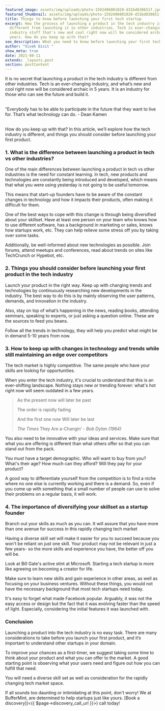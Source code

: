 ```yaml
---
featured_image: assets/img/uploads/photo-1592496001020-d31bd830651f.jpeg
featured_thumbnail: assets/img/uploads/photo-1592496001020-d31bd830651f.jpeg
title: Things to know before launching your first tech startup
excerpt: How the process of launching a product in the tech industry is very
  different from launching it in other industries. Tech is ever-changing
  industry stuff that's new and cool right now will be considered archaic in 5
  years. How do you keep up with that?
seo_description: What you need to know before launching your first tech startup
author: "Vivek Dixit "
show_meta: true
date: 2021-08-11
extends: _layouts.post
section: postContent
---
```

It is no secret that launching a product in the tech industry is different from other industries. Tech is an ever-changing industry, and what’s new and cool right now will be considered archaic in 5 years. It is an industry for those who can see the future and build it.

\
“Everybody has to be able to participate in the future that they want to live for. That’s what technology can do. - Dean Kamen 

\
How do you keep up with that? In this article, we’ll explore how the tech industry is different, and things you should consider before launching your first product.

### 1. What is the difference between launching a product in tech vs other industries?

One of the main differences between launching a product in tech vs other industries is the need for constant learning. In tech, new products and technologies are constantly being introduced and developed, which means that what you were using yesterday is not going to be useful tomorrow. 

This means that start-up founders have to be aware of the constant changes in technology and how it impacts their products, often making it difficult for them.

One of the best ways to cope with this change is through being diversified about your skillset. Have at least one person on your team who knows how to use different software, has a background in marketing or sales, knows how startups work, etc. They can help relieve some stress off you by taking over some tasks.

Additionally, be well-informed about new technologies as possible. Join forums, attend meetups and conferences, read about trends on sites like TechCrunch or Hypebot, etc.

### 2. Things you should consider before launching your first product in the tech industry

Launch your product in the right way. Keep up with changing trends and technologies by continuously researching new developments in the industry. The best way to do this is by mainly observing the user patterns, demands, and innovation in the industry.

Also, stay on top of what’s happening in the news, reading books, attending seminars, speaking to experts, or just asking a question online. These are the sources to feed you beans.

Follow all the trends in technology, they will help you predict what might be in demand 5-10 years from now.



### 3. How to keep up with changes in technology and trends while still maintaining an edge over competitors

The tech market is highly competitive. The same people who have your skills are looking for opportunities. 

When you enter the tech industry, it's crucial to understand that this is an ever-shifting landscape. Nothing stays new or trending forever: what's hot right now will seem outdated in a few years.



> As the present now will later be past
>
> The order is rapidly fading
>
> And the first one now Will later be last 
>
> *The Times* They Are a-Changin’ - *Bob Dylan (1964)*



You also need to be innovative with your ideas and services. Make sure that what you are offering is different than what others offer so that you can stand out from the pack.

You must have a target demographic. Who will want to buy from you? What's their age? How much can they afford? Will they pay for your product?

A good way to differentiate yourself from the competition is to find a niche where no one else is currently working and there is a demand. So, even if you come up with something that a small number of people can use to solve their problems on a regular basis, it will work. 

### 4. The importance of diversifying your skillset as a startup founder

Branch out your skills as much as you can. It will assure that you have more than one avenue for success in this rapidly changing tech market

Having a diverse skill set will make it easier for you to succeed because you won't be reliant on just one skill. Your product may not be relevant in just a few years- so the more skills and experience you have, the better off you will be.

Look at Bill Gate's active stint at Microsoft. Starting a tech startup is more like agreeing on becoming a creator for life. 

Make sure to learn new skills and gain experience in other areas, as well as focusing on your business ventures. Without these things, you would not have the necessary background that most tech startups need today.

It's easy to forget what made Facebook popular. Arguably, it was not the easy access or design but the fact that it was evolving faster than the speed of light. Especially, considering the initial features it was launched with.



### Conclusion

Launching a product into the tech industry is no easy task. There are many considerations to take before you launch your first product, and it’s important to understand other startups in your domain.

To improve your chances as a first-timer, we suggest taking some time to think about your product and what you can offer to the market. A good starting point is observing what your users need and figure out how you can fulfill that need.

You will need a diverse skill set as well as consideration for the rapidly changing tech market space.

If all sounds too daunting or intimidating at this point, don't worry! We at BufferMint, are determined to help startups just like yours. [Book a discovery](<{{  $page->discovery_call_url  }}>) call today!